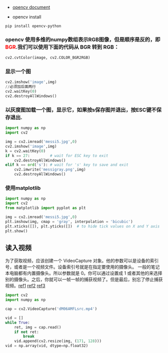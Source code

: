- [opencv document](http://docs.opencv.org/3.0-beta/doc/py_tutorials/py_gui/py_image_display/py_image_display.html)


- opencv install

```
pip install opencv-python
```

### opencv 使用多维的numpy数组表示RGB图像，但是顺序是反的，即<font color='red'>BGR</font>.我们可以使用下面的代码从 __BGR__ 转到 __RGB__：
``` python
cv2.cvtColor(image, cv2.COLOR_BGR2RGB)
```

### 显示一个图
``` python
cv2.imshow('image',img)
//必须加后面两行
cv2.waitKey(0)
cv2.destroyAllWindows()
```

### 以灰度图加载一个图，显示它，如果按s保存图并退出，按ESC键不保存退出.
``` python
import numpy as np
import cv2

img = cv2.imread('messi5.jpg',0)
cv2.imshow('image',img)
k = cv2.waitKey(0)
if k == 27:         # wait for ESC key to exit
    cv2.destroyAllWindows()
elif k == ord('s'): # wait for 's' key to save and exit
    cv2.imwrite('messigray.png',img)
    cv2.destroyAllWindows()
```

### 使用matplotlib
``` python
import numpy as np
import cv2
from matplotlib import pyplot as plt

img = cv2.imread('messi5.jpg',0)
plt.imshow(img, cmap = 'gray', interpolation = 'bicubic')
plt.xticks([]), plt.yticks([])  # to hide tick values on X and Y axis
plt.show()
```

## 读入视频

为了获取视频，应该创建一个 VideoCapture 对象。他的参数可以是设备的索引号，或者是一个视频文件。设备索引号就是在指定要使用的摄像头。
一般的笔记本电脑都有内置摄像头。所以参数就是 0。你可以通过设置成 1 或者其他的来选择别的摄像头。之后，你就可以一帧一帧的捕获视频了。但是最后，别忘了停止捕获视频。[ref1](http://blog.csdn.net/qq_18343569/article/details/50275305) [ref2](http://www.cnblogs.com/ronny/p/opencv_road_10.html)
[ref3](http://yongyuan.name/pcvwithpython/chapter10.html)
```python
import cv2
import numpy as np

cap = cv2.VideoCapture('dM06AMFLsrc.mp4')

vid = []
while True:
    ret, img = cap.read()
    if not ret:
        break
    vid.append(cv2.resize(img, (171, 128)))
vid = np.array(vid, dtype=np.float32) 
```
